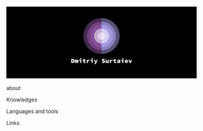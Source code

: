 ![Header](https://github.com/NatsuLis/NatsuLis/blob/main/assets/header.png)

about


Knowledges

Languages and tools


Links